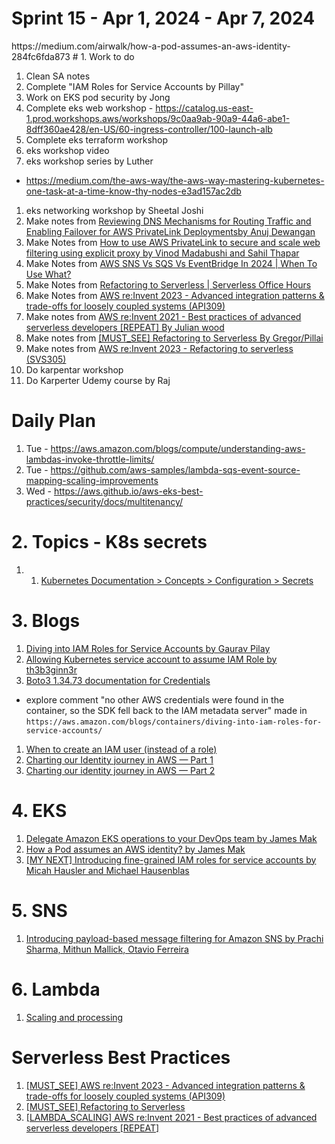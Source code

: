 <h1>Sprint 15 - Apr 1, 2024 - Apr 7, 2024</h1>
https://medium.com/airwalk/how-a-pod-assumes-an-aws-identity-284fc6fda873
# 1. Work to do

1. Clean SA notes
1. Complete "IAM Roles for Service Accounts by Pillay"
1. Work on EKS pod security by Jong
1. Complete eks web workshop - https://catalog.us-east-1.prod.workshops.aws/workshops/9c0aa9ab-90a9-44a6-abe1-8dff360ae428/en-US/60-ingress-controller/100-launch-alb
1. Complete eks terraform workshop
1. eks workshop video
1. eks workshop series by Luther
- https://medium.com/the-aws-way/the-aws-way-mastering-kubernetes-one-task-at-a-time-know-thy-nodes-e3ad157ac2db
1. eks networking workshop by Sheetal Joshi
1. Make notes from [Reviewing DNS Mechanisms for Routing Traffic and Enabling Failover for AWS PrivateLink Deploymentsby Anuj Dewangan](https://aws.amazon.com/blogs/apn/reviewing-dns-mechanisms-for-routing-traffic-and-enabling-failover-for-aws-privatelink-deployments/)
1. Make Notes from [How to use AWS PrivateLink to secure and scale web filtering using explicit proxy by Vinod Madabushi and Sahil Thapar](https://aws.amazon.com/blogs/networking-and-content-delivery/how-to-use-aws-privatelink-to-secure-and-scale-web-filtering-using-explicit-proxy/)
1. Make Notes from [AWS SNS Vs SQS Vs EventBridge In 2024 | When To Use What?](https://www.youtube.com/watch?v=jXQhaJIxLnE)
1. Make Notes from [Refactoring to Serverless | Serverless Office Hours](https://www.youtube.com/watch?v=F7wxgWaccHs)
1. Make Notes from [AWS re:Invent 2023 - Advanced integration patterns & trade-offs for loosely coupled systems (API309)](https://www.youtube.com/watch?v=FGKGdUiZKto)
1. Make notes from [AWS re:Invent 2021 - Best practices of advanced serverless developers [REPEAT] By Julian wood](https://www.youtube.com/watch?v=dnFm6MlPnco)
1. Make notes from [[MUST_SEE] Refactoring to Serverless By Gregor/Pillai](https://serverlessland.com/content/guides/refactoring-serverless/introduction)
1. Make notes from [AWS re:Invent 2023 - Refactoring to serverless (SVS305)](https://www.youtube.com/watch?v=bIu8XZZROw4)
1. Do karpentar workshop
1. Do Karperter Udemy course by Raj

# Daily Plan

1. Tue - https://aws.amazon.com/blogs/compute/understanding-aws-lambdas-invoke-throttle-limits/
1. Tue - https://github.com/aws-samples/lambda-sqs-event-source-mapping-scaling-improvements
1. Wed - https://aws.github.io/aws-eks-best-practices/security/docs/multitenancy/

# 2. Topics - K8s secrets

1. 1. [Kubernetes Documentation > Concepts > Configuration > Secrets](https://kubernetes.io/docs/concepts/configuration/secret/#service-account-token-secrets)

# 3. Blogs

1. [Diving into IAM Roles for Service Accounts by Gaurav Pilay](https://aws.amazon.com/blogs/containers/diving-into-iam-roles-for-service-accounts/)
1. [Allowing Kubernetes service account to assume IAM Role by th3b3ginn3r](https://medium.com/@th3b3ginn3r/allowing-kubernetes-service-account-to-assume-iam-role-dbfec552a6a6)
1. [Boto3 1.34.73 documentation for Credentials](https://boto3.amazonaws.com/v1/documentation/api/latest/guide/credentials.html#id1)
- explore comment "no other AWS credentials were found in the container, so the SDK fell back to the IAM metadata server" made in `https://aws.amazon.com/blogs/containers/diving-into-iam-roles-for-service-accounts/`
1. [When to create an IAM user (instead of a role)](https://docs.aws.amazon.com/IAM/latest/UserGuide/id.html#id_which-to-choose)
1. [Charting our Identity journey in AWS — Part 1](https://medium.com/i-love-my-local-farmer-engineering-blog/charting-our-identity-journey-in-aws-part-1-4353a3eb3c27)
1. [Charting our identity journey in AWS — Part 2](https://medium.com/i-love-my-local-farmer-engineering-blog/charting-our-identity-journey-in-aws-part-2-e4a99e6b1de3)

# 4. EKS

1. [Delegate Amazon EKS operations to your DevOps team by James Mak](https://medium.com/airwalk/delegate-amazon-eks-operation-to-your-devops-team-e925bf9cdb24)
1. [How a Pod assumes an AWS identity? by James Mak](https://medium.com/airwalk/how-a-pod-assumes-an-aws-identity-284fc6fda873)
1. [[MY NEXT] Introducing fine-grained IAM roles for service accounts by Micah Hausler and Michael Hausenblas](https://aws.amazon.com/blogs/opensource/introducing-fine-grained-iam-roles-service-accounts/)

# 5. SNS

1. [Introducing payload-based message filtering for Amazon SNS by Prachi Sharma, Mithun Mallick, Otavio Ferreira ](https://aws.amazon.com/blogs/compute/introducing-payload-based-message-filtering-for-amazon-sns/)

# 6. Lambda

1. [Scaling and processing](https://docs.aws.amazon.com/lambda/latest/dg/with-sqs.html#events-sqs-scaling)

# Serverless Best Practices

1. [[MUST_SEE] AWS re:Invent 2023 - Advanced integration patterns & trade-offs for loosely coupled systems (API309)](https://www.youtube.com/watch?v=FGKGdUiZKto)
1. [[MUST_SEE] Refactoring to Serverless](https://serverlessland.com/content/guides/refactoring-serverless/introduction)
1. [[LAMBDA_SCALING] AWS re:Invent 2021 - Best practices of advanced serverless developers [REPEAT]](https://www.youtube.com/watch?v=dnFm6MlPnco&t=1200s)